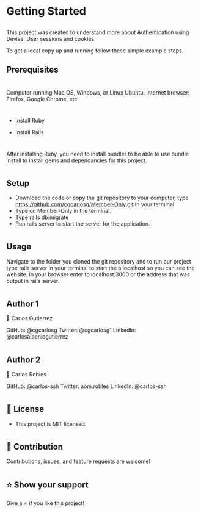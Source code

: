 # Getting Started
##

This project was created to understand more about  Authentication using Devise, User sessions and cookies

To get a local copy up and running follow these simple example steps.

## Prerequisites
#
Computer running Mac OS, Windows, or Linux Ubuntu. Internet browser: Firefox, Google Chrome, etc
#
- Install Ruby

- Install Rails
#
After installing Ruby, you need to install bundler to be able to use bundle install to install gems and dependancies for this project.
#
## Setup
- Download the code or copy the git repository to your computer, type https://github.com/cgcarlosg/Member-Only.git in your terminal
- Type cd Member-Only in the terminal.
- Type rails db:migrate
- Run rails server to start the server for the application.

#
## Usage
Navigate to the folder you cloned the git repository and to run our project type rails server in your terminal to start the a localhost so you can see the website. In your browser enter to localhost:3000 or the address that was output in rails server.
#
## Author 1
👤  Carlos Gutierrez

GitHub: @cgcarlosg 
Twitter: @cgcarlosg1 
LinkedIn: @carlosalbeniogutierrez

#
## Author 2
👤 Carlos Robles

GitHub: @carlos-ssh 
Twitter:  aom.robles
LinkedIn: @carlos-ssh

#
 ## 📝 License 
- This project is MIT licensed.
#

## 🤝 Contribution
Contributions, issues, and feature requests are welcome!

#
## ⭐ Show your support
Give a ⭐️ if you like this project!
